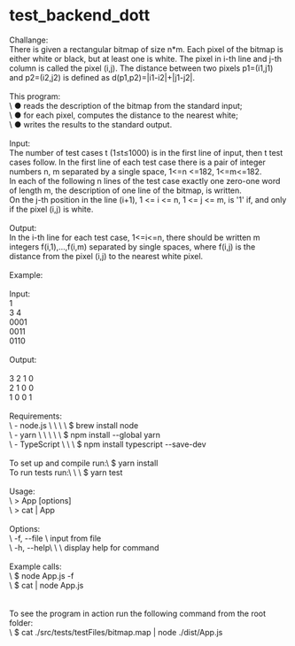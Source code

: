 # test_backend_dott

Challange:\
There is given a rectangular bitmap of size n*m. Each pixel of the bitmap is either white or black, but at least one is white. The pixel in i-th line and j-th column is called the pixel (i,j). The distance between two pixels p1=(i1,j1) and p2=(i2,j2) is defined as d(p1,p2)=|i1-i2|+|j1-j2|.\
\
This program:\
\	● reads the description of the bitmap from the standard input;\
\	● for each pixel, computes the distance to the nearest white;\
\	● writes the results to the standard output.\
\
Input:\
The number of test cases t (1≤t≤1000) is in the first line of input, then t test cases follow.
In the first line of each test case there is a pair of integer numbers n, m separated by a single space, 1<=n <=182, 1<=m<=182.\
In each of the following n lines of the test case exactly one zero-one word of length m, the description of one line of the bitmap, is written.\
On the j-th position in the line (i+1), 1 <= i <= n, 1 <= j <= m, is '1' if, and only if the pixel (i,j) is white.\
\
Output:\
In the i-th line for each test case, 1<=i<=n, there should be written m integers f(i,1),...,f(i,m) separated by single spaces, where f(i,j) is the distance from the pixel (i,j) to the nearest white pixel.\
\
Example:\
\
Input:\
1\
3 4\
0001\
0011\
0110\
\
Output:\
\
3 2 1 0\
2 1 0 0\
1 0 0 1\
\
Requirements:\
\	- node.js \	\	\	\	$ brew install node\
\	- yarn \	\	\	\	\	$ npm install --global yarn\
\	- TypeScript \	\	\	$ npm install typescript --save-dev\
\
To set up and compile run:\	$ yarn install\
To run tests run:\	\	\	$ yarn test\
\
Usage:\
\	> App [options]\
\	> cat <path> | App\
\
Options:\
\	-f, --file <path>\	input from file\
\	-h, --help\	\	\	display help for command\
\
Example calls:\
\	$ node App.js -f <path>\
\	$ cat <path> | node App.js\
\
\
To see the program in action run the following command from the root folder:\
\	$ cat ./src/tests/testFiles/bitmap.map | node ./dist/App.js